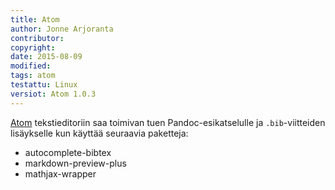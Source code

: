 ```yaml
---
title: Atom
author: Jonne Arjoranta
contributor:
copyright: 
date: 2015-08-09
modified: 
tags: atom
testattu: Linux
versiot: Atom 1.0.3
---
```


[Atom](http://atom.io) tekstieditoriin saa toimivan tuen Pandoc-esikatselulle ja `.bib`-viitteiden lisäykselle kun käyttää seuraavia paketteja:

* autocomplete-bibtex
* markdown-preview-plus
* mathjax-wrapper
